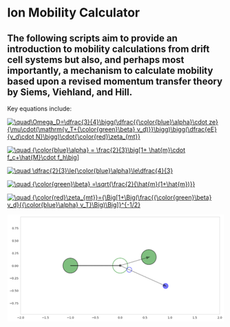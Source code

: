 # Ion Mobility Calculator
## The following scripts aim to provide an introduction to mobility calculations from drift cell systems but also, and perhaps most importantly, a mechanism to calculate mobility based upon a revised momentum transfer theory by Siems, Viehland, and Hill.

Key equations include:

<a href="https://www.codecogs.com/eqnedit.php?latex=\quad\Omega_D=\dfrac{3}{4}\bigg(\dfrac{{\color{blue}\alpha}\cdot&space;ze}{\mu\cdot(\mathrm{v_T&plus;{\color{green}\beta}&space;v_d)}}\bigg)\bigg(\dfrac{eE}{v_d\cdot&space;N}\bigg)\cdot{\color{red}\zeta_{mt}}" target="_blank"><img src="https://latex.codecogs.com/gif.latex?\quad\Omega_D=\dfrac{3}{4}\bigg(\dfrac{{\color{blue}\alpha}\cdot&space;ze}{\mu\cdot(\mathrm{v_T&plus;{\color{green}\beta}&space;v_d)}}\bigg)\bigg(\dfrac{eE}{v_d\cdot&space;N}\bigg)\cdot{\color{red}\zeta_{mt}}" title="\quad\Omega_D=\dfrac{3}{4}\bigg(\dfrac{{\color{blue}\alpha}\cdot ze}{\mu\cdot(\mathrm{v_T+{\color{green}\beta} v_d)}}\bigg)\bigg(\dfrac{eE}{v_d\cdot N}\bigg)\cdot{\color{red}\zeta_{mt}}" /></a>

<a href="https://www.codecogs.com/eqnedit.php?latex=\quad&space;{\color{blue}\alpha}&space;=&space;\frac{2}{3}\big[1&plus;&space;\hat{m}\cdot&space;f_c&plus;\hat{M}\cdot&space;f_h\big]" target="_blank"><img src="https://latex.codecogs.com/gif.latex?\quad&space;{\color{blue}\alpha}&space;=&space;\frac{2}{3}\big[1&plus;&space;\hat{m}\cdot&space;f_c&plus;\hat{M}\cdot&space;f_h\big]" title="\quad {\color{blue}\alpha} = \frac{2}{3}\big[1+ \hat{m}\cdot f_c+\hat{M}\cdot f_h\big]" /></a>

<a href="https://www.codecogs.com/eqnedit.php?latex=\quad&space;\dfrac{2}{3}\le{\color{blue}\alpha}\le\dfrac{4}{3}" target="_blank"><img src="https://latex.codecogs.com/gif.latex?\quad&space;\dfrac{2}{3}\le{\color{blue}\alpha}\le\dfrac{4}{3}" title="\quad \dfrac{2}{3}\le{\color{blue}\alpha}\le\dfrac{4}{3}" /></a>

<a href="https://www.codecogs.com/eqnedit.php?latex=\quad&space;{\color{green}\beta}&space;=\sqrt{\frac{2}{\hat{m}(1&plus;\hat{m})}}" target="_blank"><img src="https://latex.codecogs.com/gif.latex?\quad&space;{\color{green}\beta}&space;=\sqrt{\frac{2}{\hat{m}(1&plus;\hat{m})}}" title="\quad {\color{green}\beta} =\sqrt{\frac{2}{\hat{m}(1+\hat{m})}}" /></a>

<a href="https://www.codecogs.com/eqnedit.php?latex=\quad&space;{\color{red}\zeta_{mt}}={\Big[1&plus;\Big(\frac{{\color{green}\beta}&space;v_d}{{\color{blue}\alpha}&space;v_T}\Big)\Big]}^{-1/2}" target="_blank"><img src="https://latex.codecogs.com/gif.latex?\quad&space;{\color{red}\zeta_{mt}}={\Big[1&plus;\Big(\frac{{\color{green}\beta}&space;v_d}{{\color{blue}\alpha}&space;v_T}\Big)\Big]}^{-1/2}" title="\quad {\color{red}\zeta_{mt}}={\Big[1+\Big(\frac{{\color{green}\beta} v_d}{{\color{blue}\alpha} v_T}\Big)\Big]}^{-1/2}" /></a>

![](Collisions.png)
